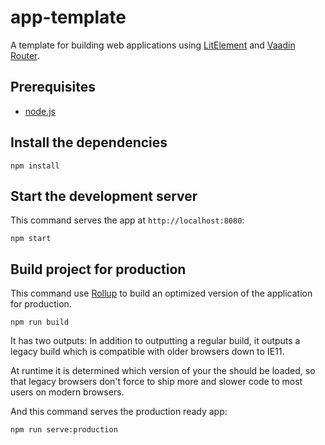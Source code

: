 # app-template

A template for building web applications using [LitElement](https://github.com/Polymer/lit-element) and [Vaadin Router](https://github.com/vaadin/vaadin-router).

## Prerequisites

- [node.js](https://nodejs.org)

## Install the dependencies

    npm install

## Start the development server

This command serves the app at `http://localhost:8080`:

    npm start

## Build project for production

This command use [Rollup](https://github.com/rollup/rollup) to build an optimized version of the application for production.

    npm run build

It has two outputs: In addition to outputting a regular build, it outputs a legacy build which is compatible with older browsers down to IE11.

At runtime it is determined which version of your the should be loaded, so that legacy browsers don't force to ship more and slower code to most users on modern browsers.

And this command serves the production ready app:

    npm run serve:production
